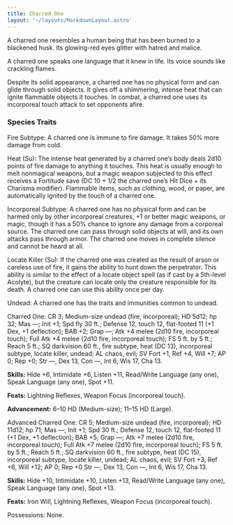 ```yaml
---
title: Charred One
layout: '~/layouts/MarkdownLayout.astro'
---
```

A charred one resembles a human being that has been burned to a blackened
husk. Its glowing-red eyes glitter with hatred and malice.

A charred one speaks one language that it knew in life. Its voice sounds like
crackling flames.

Despite its solid appearance, a charred one has no physical form and can glide
through solid objects. It gives off a shimmering, intense heat that can ignite
flammable objects it touches. In combat, a charred one uses its incorporeal
touch attack to set opponents afire.

###  Species Traits

Fire Subtype: A charred one is immune to fire damage. It takes 50% more damage
from cold.

Heat (Su): The intense heat generated by a charred one’s body deals 2d10
points of fire damage to anything it touches. This heat is usually enough to
melt nonmagical weapons, but a magic weapon subjected to this effect receives
a Fortitude save (DC 10 + 1/2 the charred one’s Hit Dice + its Charisma
modifier). Flammable items, such as clothing, wood, or paper, are
automatically ignited by the touch of a charred one.

Incorporeal Subtype: A charred one has no physical form and can be harmed only
by other incorporeal creatures, +1 or better magic weapons, or magic, though
it has a 50% chance to ignore any damage from a corporeal source. The charred
one can pass through solid objects at will, and its own attacks pass through
armor. The charred one moves in complete silence and cannot be heard at all.

Locate Killer (Su): If the charred one was created as the result of arson or
careless use of fire, it gains the ability to hunt down the perpetrator. This
ability is similar to the effect of a locate object spell (as if cast by a
5th-level Acolyte), but the creature can locate only the creature responsible
for its death. A charred one can use this ability once per day.

Undead: A charred one has the traits and immunities common to undead.

Charred One: CR 3; Medium-size undead (fire, incorporeal); HD 5d12; hp 32; Mas
—; Init +1; Spd fly 30 ft.; Defense 12, touch 12, flat-footed 11 (+1 Dex, +1
deflection); BAB +2; Grap —; Atk +4 melee (2d10 fire, incorporeal touch); Full
Atk +4 melee (2d10 fire, incorporeal touch); FS 5 ft. by 5 ft.; Reach 5 ft.;
SQ darkvision 60 ft., fire subtype, heat (DC 13), incorporeal subtype, locate
killer, undead; AL chaos, evil; SV Fort +1, Ref +4, Will +7; AP 0; Rep +0; Str
—, Dex 13, Con —, Int 6, Wis 17, Cha 13.

**Skills:** Hide +6, Intimidate +6, Listen +11, Read/Write Language (any one),
Speak Language (any one), Spot +11.

**Feats:** Lightning Reflexes, Weapon Focus (incorporeal touch).

**Advancement:** 6–10 HD (Medium-size); 11–15 HD (Large).

Advanced Charred One: CR 5; Medium-size undead (fire, incorporeal); HD 11d12;
hp 71; Mas —; Init +1; Spd 30 ft.; Defense 12, touch 12, flat-footed 11 (+1
Dex, +1 deflection); BAB +5; Grap —; Atk +7 melee (2d10 fire, incorporeal
touch); Full Atk +7 melee (2d10 fire, incorporeal touch); FS 5 ft. by 5 ft.;
Reach 5 ft.; SQ darkvision 60 ft., fire subtype, heat (DC 15), incorporeal
subtype, locate killer, undead; AL chaos, evil; SV Fort +3, Ref +6, Will +12;
AP 0; Rep +0 Str —, Dex 13, Con —, Int 6, Wis 17, Cha 13.

**Skills:** Hide +10, Intimidate +10, Listen +13, Read/Write Language (any
one), Speak Language (any one), Spot +13.

**Feats:** Iron Will, Lightning Reflexes, Weapon Focus (incorporeal touch).

Possessions: None.


